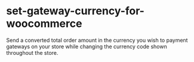 # set-gateway-currency-for-woocommerce
Send a converted total order amount in the currency you wish to payment gateways on your store while changing the currency code shown throughout the store.
